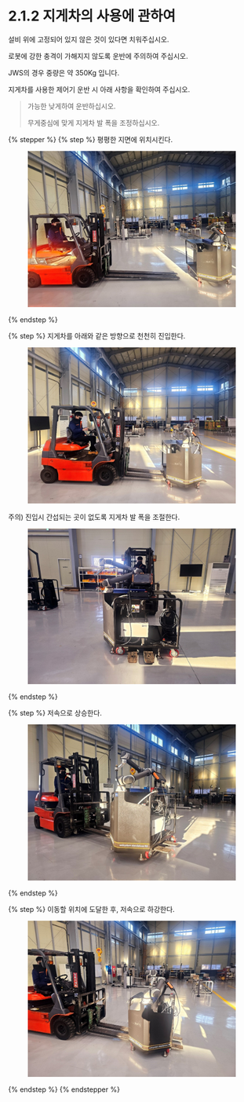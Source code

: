 # 2.1.2 지게차의 사용에 관하여

설비 위에 고정되어 있지 않은 것이 있다면 치워주십시오.

로봇에 강한 충격이 가해지지 않도록 운반에 주의하여 주십시오.

JWS의 경우 중량은 약 350Kg 입니다.

지게차를 사용한 제어기 운반 시 아래 사항을 확인하여 주십시오.

> 가능한 낮게하여 운반하십시오.
>
> 무게중심에 맞게 지게차 발 폭을 조정하십시오.

{% stepper %}
{% step %}
평평한 지면에 위치시킨다.

<figure><img src="img/section2.1.2_1.jpg" alt="" width="563"><figcaption></figcaption></figure>
{% endstep %}

{% step %}
지게차를 아래와 같은 방향으로 천천히 진입한다.

<figure><img src="img/section2.1.2_2.jpg" alt="" width="563"><figcaption></figcaption></figure>

주의) 진입시 간섭되는 곳이 없도록 지게차 발 폭을 조절한다.

<figure><img src="img/section2.1.2_3.jpg" alt="" width="563"><figcaption></figcaption></figure>
{% endstep %}

{% step %}
저속으로 상승한다.

<figure><img src="img/section2.1.2_4.jpg" alt="" width="563"><figcaption></figcaption></figure>
{% endstep %}

{% step %}
이동할 위치에 도달한 후, 저속으로 하강한다.

<figure><img src="img/section2.1.2_5.jpg" alt="" width="563"><figcaption></figcaption></figure>
{% endstep %}
{% endstepper %}
